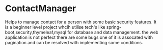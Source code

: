 # ContactManager
Helps to manage contact for a person with some basic security features. It is a beginner level project whcih utilise tech's like spring-boot,security,thymeleaf,mysql for database and data management.
the web application is not perfect there are some bugs one of it is assocated with pagination and can be resolved with implementing some conditions.
